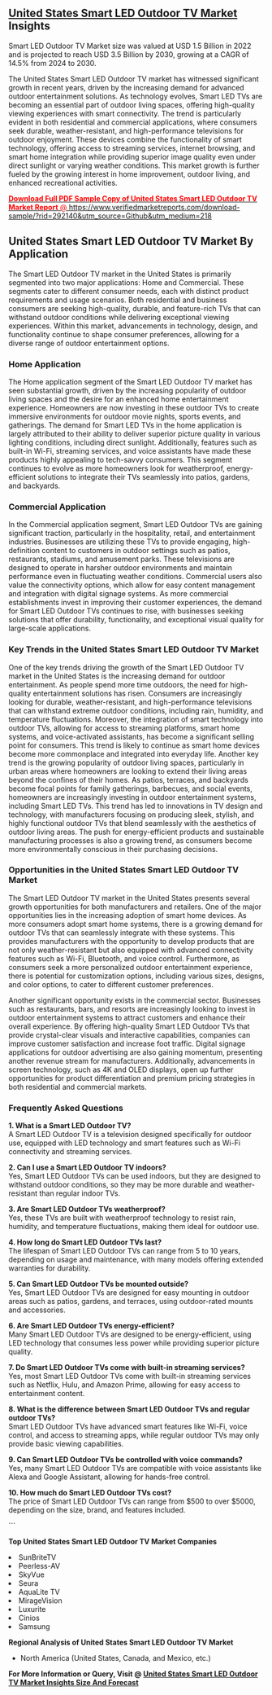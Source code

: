 <h2><a href="https://www.verifiedmarketreports.com/download-sample/?rid=292140&amp;utm_source=Github&amp;utm_medium=218" target="_blank">United States Smart LED Outdoor TV Market</a> Insights</h2><p>Smart LED Outdoor TV Market size was valued at USD 1.5 Billion in 2022 and is projected to reach USD 3.5 Billion by 2030, growing at a CAGR of 14.5% from 2024 to 2030.</p><p> <p>The United States Smart LED Outdoor TV market has witnessed significant growth in recent years, driven by the increasing demand for advanced outdoor entertainment solutions. As technology evolves, Smart LED TVs are becoming an essential part of outdoor living spaces, offering high-quality viewing experiences with smart connectivity. The trend is particularly evident in both residential and commercial applications, where consumers seek durable, weather-resistant, and high-performance televisions for outdoor enjoyment. These devices combine the functionality of smart technology, offering access to streaming services, internet browsing, and smart home integration while providing superior image quality even under direct sunlight or varying weather conditions. This market growth is further fueled by the growing interest in home improvement, outdoor living, and enhanced recreational activities. <a href="#"><p><span class=""><span style="color: #ff0000;"><strong>Download Full PDF Sample Copy of United States Smart LED Outdoor TV Market Report</strong> @ </span><a href="https://www.verifiedmarketreports.com/download-sample/?rid=292140&amp;utm_source=Github&amp;utm_medium=218" target="_blank">https://www.verifiedmarketreports.com/download-sample/?rid=292140&amp;utm_source=Github&amp;utm_medium=218</a></span></p></a></p> <h2>United States Smart LED Outdoor TV Market By Application</h2> <p>The Smart LED Outdoor TV market in the United States is primarily segmented into two major applications: Home and Commercial. These segments cater to different consumer needs, each with distinct product requirements and usage scenarios. Both residential and business consumers are seeking high-quality, durable, and feature-rich TVs that can withstand outdoor conditions while delivering exceptional viewing experiences. Within this market, advancements in technology, design, and functionality continue to shape consumer preferences, allowing for a diverse range of outdoor entertainment options.</p> <h3>Home Application</h3> <p>The Home application segment of the Smart LED Outdoor TV market has seen substantial growth, driven by the increasing popularity of outdoor living spaces and the desire for an enhanced home entertainment experience. Homeowners are now investing in these outdoor TVs to create immersive environments for outdoor movie nights, sports events, and gatherings. The demand for Smart LED TVs in the home application is largely attributed to their ability to deliver superior picture quality in various lighting conditions, including direct sunlight. Additionally, features such as built-in Wi-Fi, streaming services, and voice assistants have made these products highly appealing to tech-savvy consumers. This segment continues to evolve as more homeowners look for weatherproof, energy-efficient solutions to integrate their TVs seamlessly into patios, gardens, and backyards. <h3>Commercial Application</h3> <p>In the Commercial application segment, Smart LED Outdoor TVs are gaining significant traction, particularly in the hospitality, retail, and entertainment industries. Businesses are utilizing these TVs to provide engaging, high-definition content to customers in outdoor settings such as patios, restaurants, stadiums, and amusement parks. These televisions are designed to operate in harsher outdoor environments and maintain performance even in fluctuating weather conditions. Commercial users also value the connectivity options, which allow for easy content management and integration with digital signage systems. As more commercial establishments invest in improving their customer experiences, the demand for Smart LED Outdoor TVs continues to rise, with businesses seeking solutions that offer durability, functionality, and exceptional visual quality for large-scale applications. <h3>Key Trends in the United States Smart LED Outdoor TV Market</h3> <p>One of the key trends driving the growth of the Smart LED Outdoor TV market in the United States is the increasing demand for outdoor entertainment. As people spend more time outdoors, the need for high-quality entertainment solutions has risen. Consumers are increasingly looking for durable, weather-resistant, and high-performance televisions that can withstand extreme outdoor conditions, including rain, humidity, and temperature fluctuations. Moreover, the integration of smart technology into outdoor TVs, allowing for access to streaming platforms, smart home systems, and voice-activated assistants, has become a significant selling point for consumers. This trend is likely to continue as smart home devices become more commonplace and integrated into everyday life. Another key trend is the growing popularity of outdoor living spaces, particularly in urban areas where homeowners are looking to extend their living areas beyond the confines of their homes. As patios, terraces, and backyards become focal points for family gatherings, barbecues, and social events, homeowners are increasingly investing in outdoor entertainment systems, including Smart LED TVs. This trend has led to innovations in TV design and technology, with manufacturers focusing on producing sleek, stylish, and highly functional outdoor TVs that blend seamlessly with the aesthetics of outdoor living areas. The push for energy-efficient products and sustainable manufacturing processes is also a growing trend, as consumers become more environmentally conscious in their purchasing decisions. <h3>Opportunities in the United States Smart LED Outdoor TV Market</h3> <p>The Smart LED Outdoor TV market in the United States presents several growth opportunities for both manufacturers and retailers. One of the major opportunities lies in the increasing adoption of smart home devices. As more consumers adopt smart home systems, there is a growing demand for outdoor TVs that can seamlessly integrate with these systems. This provides manufacturers with the opportunity to develop products that are not only weather-resistant but also equipped with advanced connectivity features such as Wi-Fi, Bluetooth, and voice control. Furthermore, as consumers seek a more personalized outdoor entertainment experience, there is potential for customization options, including various sizes, designs, and color options, to cater to different customer preferences.</p> <p>Another significant opportunity exists in the commercial sector. Businesses such as restaurants, bars, and resorts are increasingly looking to invest in outdoor entertainment systems to attract customers and enhance their overall experience. By offering high-quality Smart LED Outdoor TVs that provide crystal-clear visuals and interactive capabilities, companies can improve customer satisfaction and increase foot traffic. Digital signage applications for outdoor advertising are also gaining momentum, presenting another revenue stream for manufacturers. Additionally, advancements in screen technology, such as 4K and OLED displays, open up further opportunities for product differentiation and premium pricing strategies in both residential and commercial markets.</p> <h3>Frequently Asked Questions</h3> <p><strong>1. What is a Smart LED Outdoor TV?</strong><br> A Smart LED Outdoor TV is a television designed specifically for outdoor use, equipped with LED technology and smart features such as Wi-Fi connectivity and streaming services.</p> <p><strong>2. Can I use a Smart LED Outdoor TV indoors?</strong><br> Yes, Smart LED Outdoor TVs can be used indoors, but they are designed to withstand outdoor conditions, so they may be more durable and weather-resistant than regular indoor TVs.</p> <p><strong>3. Are Smart LED Outdoor TVs weatherproof?</strong><br> Yes, these TVs are built with weatherproof technology to resist rain, humidity, and temperature fluctuations, making them ideal for outdoor use.</p> <p><strong>4. How long do Smart LED Outdoor TVs last?</strong><br> The lifespan of Smart LED Outdoor TVs can range from 5 to 10 years, depending on usage and maintenance, with many models offering extended warranties for durability.</p> <p><strong>5. Can Smart LED Outdoor TVs be mounted outside?</strong><br> Yes, Smart LED Outdoor TVs are designed for easy mounting in outdoor areas such as patios, gardens, and terraces, using outdoor-rated mounts and accessories.</p> <p><strong>6. Are Smart LED Outdoor TVs energy-efficient?</strong><br> Many Smart LED Outdoor TVs are designed to be energy-efficient, using LED technology that consumes less power while providing superior picture quality.</p> <p><strong>7. Do Smart LED Outdoor TVs come with built-in streaming services?</strong><br> Yes, most Smart LED Outdoor TVs come with built-in streaming services such as Netflix, Hulu, and Amazon Prime, allowing for easy access to entertainment content.</p> <p><strong>8. What is the difference between Smart LED Outdoor TVs and regular outdoor TVs?</strong><br> Smart LED Outdoor TVs have advanced smart features like Wi-Fi, voice control, and access to streaming apps, while regular outdoor TVs may only provide basic viewing capabilities.</p> <p><strong>9. Can Smart LED Outdoor TVs be controlled with voice commands?</strong><br> Yes, many Smart LED Outdoor TVs are compatible with voice assistants like Alexa and Google Assistant, allowing for hands-free control.</p> <p><strong>10. How much do Smart LED Outdoor TVs cost?</strong><br> The price of Smart LED Outdoor TVs can range from $500 to over $5000, depending on the size, brand, and features included.</p> ```</p><p><strong>Top United States Smart LED Outdoor TV Market Companies</strong></p><div data-test-id=""><p><li>SunBriteTV</li><li> Peerless-AV</li><li> SkyVue</li><li> Seura</li><li> AquaLite TV</li><li> MirageVision</li><li> Luxurite</li><li> Cinios</li><li> Samsung</li></p><div><strong>Regional Analysis of&nbsp;United States Smart LED Outdoor TV Market</strong></div><ul><li dir="ltr"><p dir="ltr">North America&nbsp;(United States, Canada, and Mexico, etc.)</p></li></ul><p><strong>For More Information or Query, Visit @&nbsp;</strong><strong><a href="https://www.verifiedmarketreports.com/product/smart-led-outdoor-tv-market/?utm_source=Github&amp;utm_medium=218" target="_blank">United States Smart LED Outdoor TV Market Insights Size And Forecast</a></strong></p></div>
